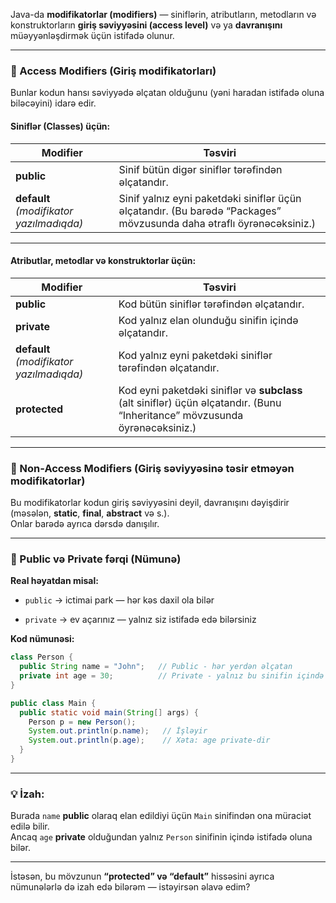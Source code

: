 
Java-da **modifikatorlar (modifiers)** — siniflərin, atributların, metodların və konstruktorların **giriş səviyyəsini (access level)** və ya **davranışını** müəyyənləşdirmək üçün istifadə olunur.

---

### 🔹 Access Modifiers (Giriş modifikatorları)

Bunlar kodun hansı səviyyədə əlçatan olduğunu (yəni haradan istifadə oluna biləcəyini) idarə edir.

#### **Siniflər (Classes) üçün:**

|Modifier|Təsviri|
|---|---|
|**public**|Sinif bütün digər siniflər tərəfindən əlçatandır.|
|**default** _(modifikator yazılmadıqda)_|Sinif yalnız eyni paketdəki siniflər üçün əlçatandır. (Bu barədə “Packages” mövzusunda daha ətraflı öyrənəcəksiniz.)|

---

#### **Atributlar, metodlar və konstruktorlar üçün:**

|Modifier|Təsviri|
|---|---|
|**public**|Kod bütün siniflər tərəfindən əlçatandır.|
|**private**|Kod yalnız elan olunduğu sinifin içində əlçatandır.|
|**default** _(modifikator yazılmadıqda)_|Kod yalnız eyni paketdəki siniflər tərəfindən əlçatandır.|
|**protected**|Kod eyni paketdəki siniflər və **subclass** (alt siniflər) üçün əlçatandır. (Bunu “Inheritance” mövzusunda öyrənəcəksiniz.)|

---

### 🔹 Non-Access Modifiers (Giriş səviyyəsinə təsir etməyən modifikatorlar)

Bu modifikatorlar kodun giriş səviyyəsini deyil, davranışını dəyişdirir (məsələn, **static**, **final**, **abstract** və s.).  
Onlar barədə ayrıca dərsdə danışılır.

---

### 🧩 Public və Private fərqi (Nümunə)

**Real həyatdan misal:**

- `public` → ictimai park — hər kəs daxil ola bilər
    
- `private` → ev açarınız — yalnız siz istifadə edə bilərsiniz
    

**Kod nümunəsi:**

```java
class Person {
  public String name = "John";   // Public - hər yerdən əlçatan
  private int age = 30;          // Private - yalnız bu sinifin içində əlçatan
}

public class Main {
  public static void main(String[] args) {
    Person p = new Person();
    System.out.println(p.name);   // İşləyir
    System.out.println(p.age);    // Xəta: age private-dir
  }
}
```

---

### 💡 İzah:

Burada `name` **public** olaraq elan edildiyi üçün `Main` sinifindən ona müraciət edilə bilir.  
Ancaq `age` **private** olduğundan yalnız `Person` sinifinin içində istifadə oluna bilər.

---

İstəsən, bu mövzunun **“protected” və “default”** hissəsini ayrıca nümunələrlə də izah edə bilərəm — istəyirsən əlavə edim?